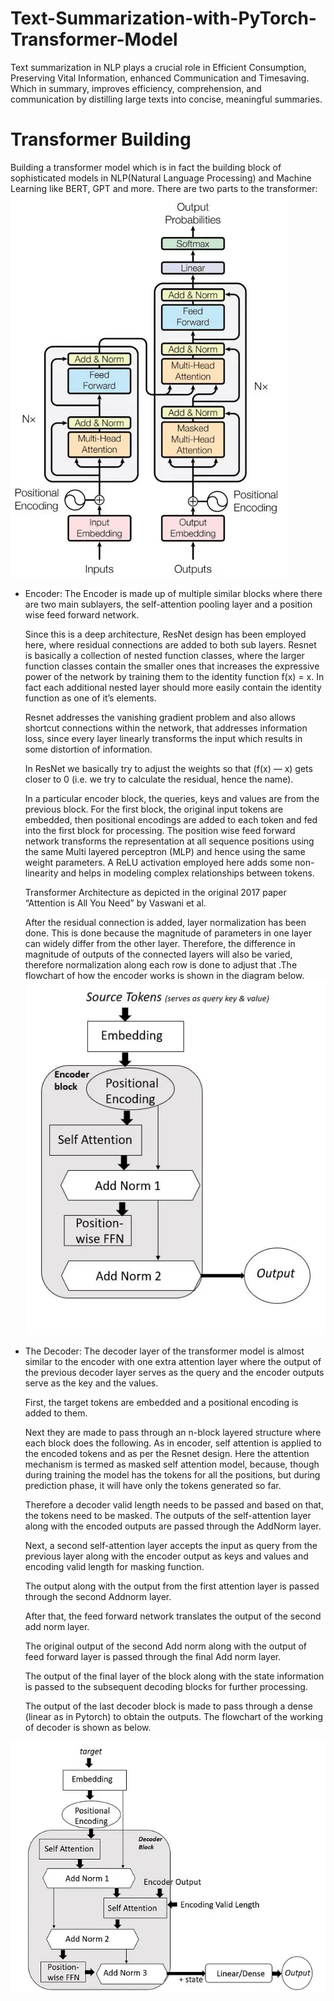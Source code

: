 # Text-Summarization-with-PyTorch-Transformer-Model
Text summarization in NLP plays a crucial role in Efficient Consumption, Preserving Vital Information, enhanced Communication and Timesaving. Which in summary, improves efficiency, comprehension, and communication by distilling large texts into concise, meaningful summaries.

# Transformer Building

Building a transformer model which is in fact the building block of sophisticated models in NLP(Natural Language Processing) and Machine Learning like BERT, GPT and more. There are two parts to the transformer:
    ![alt text](imgs/01.webp)
* Encoder: 
    The Encoder is made up of multiple similar blocks where there are two main sublayers, the self-attention pooling layer and a position wise feed forward network.
        
    Since this is a deep architecture, ResNet design has been employed here, where residual connections are added to both sub layers. Resnet is basically a collection of nested function classes, where the larger function classes contain the smaller ones that increases the expressive power of the network by training them to the identity function f(x) = x. In fact each additional nested layer should more easily contain the identity function as one of it’s elements.
        
    Resnet addresses the vanishing gradient problem and also allows shortcut connections within the network, that addresses information loss, since every layer linearly transforms the input which results in some distortion of information.
        
    In ResNet we basically try to adjust the weights so that (f(x) — x) gets closer to 0 (i.e. we try to calculate the residual, hence the name).
        
    In a particular encoder block, the queries, keys and values are from the previous block. For the first block, the original input tokens are embedded, then positional encodings are added to each token and fed into the first block for processing. The position wise feed forward network transforms the representation at all sequence positions using the same Multi layered perceptron (MLP) and hence using the same weight parameters. A ReLU activation employed here adds some non-linearity and helps in modeling complex relationships between tokens.

    Transformer Architecture as depicted in the original 2017 paper “Attention is All You Need” by Vaswani et al.

    After the residual connection is added, layer normalization has been done. This is done because the magnitude of parameters in one layer can widely differ from the other layer. Therefore, the difference in magnitude of outputs of the connected layers will also be varied, therefore normalization along each row is done to adjust that .The flowchart of how the encoder works is shown in the diagram below.
![alt text](imgs/02.webp)
* The Decoder:
    The decoder layer of the transformer model is almost similar to the encoder with one extra attention layer where the output of the previous decoder layer serves as the query and the encoder outputs serve as the key and the values.
        
    First, the target tokens are embedded and a positional encoding is added to them.
        
    Next they are made to pass through an n-block layered structure where each block does the following. As in encoder, self attention is applied to the encoded tokens and as per the Resnet design. Here the attention mechanism is termed as masked self attention model, because, though during training the model has the tokens for all the positions, but during prediction phase, it will have only the tokens generated so far. 
        
    Therefore a decoder valid length needs to be passed and based on that, the tokens need to be masked. The outputs of the self-attention layer along with the encoded outputs are passed through the AddNorm layer.
        
    Next, a second self-attention layer accepts the input as query from the previous layer along with the encoder output as keys and values and encoding valid length for masking function. 
        
    The output along with the output from the first attention layer is passed through the second Addnorm layer. 
        
    After that, the feed forward network translates the output of the second add norm layer. 
        
    The original output of the second Add norm along with the output of feed forward layer is passed through the final Add norm layer. 
        
    The output of the final layer of the block along with the state information is passed to the subsequent decoding blocks for further processing. 
        
    The output of the last decoder block is made to pass through a dense (linear as in Pytorch) to obtain the outputs. The flowchart of the working of decoder is shown as below. 

![decoder](imgs/03.webp)
